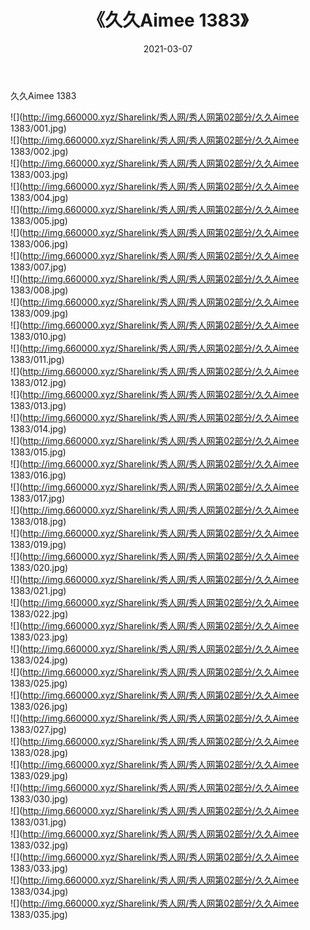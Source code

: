 ﻿---
layout: post
title:  《久久Aimee 1383》
date:   2021-03-07
img: http://img.660000.xyz/Sharelink/秀人网/秀人网第02部分/久久Aimee 1383/000.jpg
categories: [美女, 清纯, 唯美]
---

久久Aimee 1383

  ![](http://img.660000.xyz/Sharelink/秀人网/秀人网第02部分/久久Aimee 1383/001.jpg) <br> ![](http://img.660000.xyz/Sharelink/秀人网/秀人网第02部分/久久Aimee 1383/002.jpg) <br> ![](http://img.660000.xyz/Sharelink/秀人网/秀人网第02部分/久久Aimee 1383/003.jpg) <br> ![](http://img.660000.xyz/Sharelink/秀人网/秀人网第02部分/久久Aimee 1383/004.jpg) <br> ![](http://img.660000.xyz/Sharelink/秀人网/秀人网第02部分/久久Aimee 1383/005.jpg) <br> ![](http://img.660000.xyz/Sharelink/秀人网/秀人网第02部分/久久Aimee 1383/006.jpg) <br> ![](http://img.660000.xyz/Sharelink/秀人网/秀人网第02部分/久久Aimee 1383/007.jpg) <br> ![](http://img.660000.xyz/Sharelink/秀人网/秀人网第02部分/久久Aimee 1383/008.jpg) <br> ![](http://img.660000.xyz/Sharelink/秀人网/秀人网第02部分/久久Aimee 1383/009.jpg) <br> ![](http://img.660000.xyz/Sharelink/秀人网/秀人网第02部分/久久Aimee 1383/010.jpg) <br> ![](http://img.660000.xyz/Sharelink/秀人网/秀人网第02部分/久久Aimee 1383/011.jpg) <br> ![](http://img.660000.xyz/Sharelink/秀人网/秀人网第02部分/久久Aimee 1383/012.jpg) <br> ![](http://img.660000.xyz/Sharelink/秀人网/秀人网第02部分/久久Aimee 1383/013.jpg) <br> ![](http://img.660000.xyz/Sharelink/秀人网/秀人网第02部分/久久Aimee 1383/014.jpg) <br> ![](http://img.660000.xyz/Sharelink/秀人网/秀人网第02部分/久久Aimee 1383/015.jpg) <br> ![](http://img.660000.xyz/Sharelink/秀人网/秀人网第02部分/久久Aimee 1383/016.jpg) <br> ![](http://img.660000.xyz/Sharelink/秀人网/秀人网第02部分/久久Aimee 1383/017.jpg) <br> ![](http://img.660000.xyz/Sharelink/秀人网/秀人网第02部分/久久Aimee 1383/018.jpg) <br> ![](http://img.660000.xyz/Sharelink/秀人网/秀人网第02部分/久久Aimee 1383/019.jpg) <br> ![](http://img.660000.xyz/Sharelink/秀人网/秀人网第02部分/久久Aimee 1383/020.jpg) <br> ![](http://img.660000.xyz/Sharelink/秀人网/秀人网第02部分/久久Aimee 1383/021.jpg) <br> ![](http://img.660000.xyz/Sharelink/秀人网/秀人网第02部分/久久Aimee 1383/022.jpg) <br> ![](http://img.660000.xyz/Sharelink/秀人网/秀人网第02部分/久久Aimee 1383/023.jpg) <br> ![](http://img.660000.xyz/Sharelink/秀人网/秀人网第02部分/久久Aimee 1383/024.jpg) <br> ![](http://img.660000.xyz/Sharelink/秀人网/秀人网第02部分/久久Aimee 1383/025.jpg) <br> ![](http://img.660000.xyz/Sharelink/秀人网/秀人网第02部分/久久Aimee 1383/026.jpg) <br> ![](http://img.660000.xyz/Sharelink/秀人网/秀人网第02部分/久久Aimee 1383/027.jpg) <br> ![](http://img.660000.xyz/Sharelink/秀人网/秀人网第02部分/久久Aimee 1383/028.jpg) <br> ![](http://img.660000.xyz/Sharelink/秀人网/秀人网第02部分/久久Aimee 1383/029.jpg) <br> ![](http://img.660000.xyz/Sharelink/秀人网/秀人网第02部分/久久Aimee 1383/030.jpg) <br> ![](http://img.660000.xyz/Sharelink/秀人网/秀人网第02部分/久久Aimee 1383/031.jpg) <br> ![](http://img.660000.xyz/Sharelink/秀人网/秀人网第02部分/久久Aimee 1383/032.jpg) <br> ![](http://img.660000.xyz/Sharelink/秀人网/秀人网第02部分/久久Aimee 1383/033.jpg) <br> ![](http://img.660000.xyz/Sharelink/秀人网/秀人网第02部分/久久Aimee 1383/034.jpg) <br> ![](http://img.660000.xyz/Sharelink/秀人网/秀人网第02部分/久久Aimee 1383/035.jpg) <br>